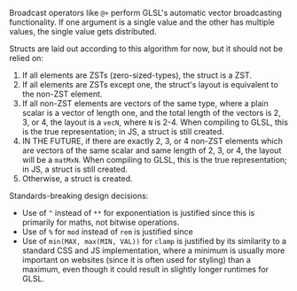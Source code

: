 Broadcast operators like `@+` perform GLSL's automatic vector broadcasting
functionality. If one argument is a single value and the other has multiple
values, the single value gets distributed.

Structs are laid out according to this algorithm for now, but it should not be
relied on:

1. If all elements are ZSTs (zero-sized-types), the struct is a ZST.
2. If all elements are ZSTs except one, the struct's layout is equivalent to the
   non-ZST element.
3. If all non-ZST elements are vectors of the same type, where a plain scalar is
   a vector of length one, and the total length of the vectors is 2, 3, or 4,
   the layout is a `vecN`, where `N` is 2-4. When compiling to GLSL, this is the
   true representation; in JS, a struct is still created.
4. IN THE FUTURE, if there are exactly 2, 3, or 4 non-ZST elements which are
   vectors of the same scalar and same length of 2, 3, or 4, the layout will be
   a `matMxN`. When compiling to GLSL, this is the true representation; in JS, a
   struct is still created.
5. Otherwise, a struct is created.

Standards-breaking design decisions:

- Use of `^` instead of `**` for exponentiation is justified since this is
  primarily for maths, not bitwise operations.
- Use of `%` for `mod` instead of `rem` is justified since
- Use of `min(MAX, max(MIN, VAL))` for `clamp` is justified by its similarity to
  a standard CSS and JS implementation, where a minimum is usually more
  important on websites (since it is often used for styling) than a maximum,
  even though it could result in slightly longer runtimes for GLSL.
